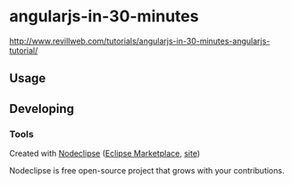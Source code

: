 

# angularjs-in-30-minutes

<http://www.revillweb.com/tutorials/angularjs-in-30-minutes-angularjs-tutorial/>

## Usage



## Developing



### Tools

Created with [Nodeclipse](https://github.com/Nodeclipse/nodeclipse-1)
 ([Eclipse Marketplace](http://marketplace.eclipse.org/content/nodeclipse), [site](http://www.nodeclipse.org))   

Nodeclipse is free open-source project that grows with your contributions.
